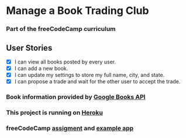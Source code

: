 # Manage a Book Trading Club
### Part of the freeCodeCamp curriculum

## User Stories
- [X] I can view all books posted by every user.
- [X] I can add a new book.
- [X] I can update my settings to store my full name, city, and state.
- [X] I can propose a trade and wait for the other user to accept the trade.

### Book information provided by [Google Books API](https://developers.google.com/books)

### This project is running on [Heroku](https://andydlindsay-book-trading.herokuapp.com)

### freeCodeCamp [assigment](https://www.freecodecamp.com/challenges/manage-a-book-trading-club) and [example app](http://bookjump.herokuapp.com)